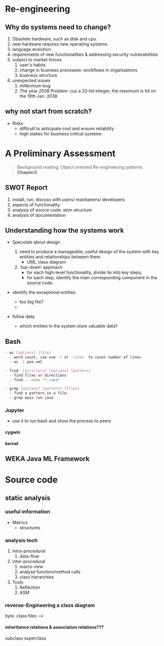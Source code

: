 # Re-engineering
## Why do systems need to change?
1. Obsolete hardware, such as disk and cpu.
2. new hardware requires new operating systems.
3. language evolution
4. requirements of new functionalities & addressing security vulnerabilities
5. subject to market forces
   1. user's habits
   2. change in business processes: workflows in organisations
   3. business structure
6. unexpected issues
   1. millennium bug
   2. The year 2038 Problem: cuz a 32-bit integer, the maximum is hit on the 19th Jan. 2038

## why not start from scratch?
- Risks
  - difficult to anticipate cost and ensure reliability 
  -  high stakes for business critical systems

# A Preliminary Assessment
> Background reading: Object oriented Re-engineering patterns **Chapter3**

## SWOT Report
1. install, run, discuss with users/ maintainers/ developers
2. aspects of functionality
3. analysis of source code: skim structure
4. analysis of documentation

## Understanding how the systems work
- Speculate about design
  1. need to produce a manageable, useful design of the system with key entities and relationships between them.
     - UML class diagram
  2. 'top-down'  approach
      - for each high-level functionality, divide ite into key steps,
      - for each step, identify the main corresponding component in the source code.

- identify the exceptional entities
  - too big file?
  - 

- follow data
  - which entities in the system store valuable data?



## Bash
``` bash
- wc [options] [file]
  - word count, can use -l or -lines  to count number of lines
  - wc -l pon.xml

- find  [directory] [options] [pattern] 
  - find files or directions 
  - find . -name "*.java"

- grep [options] [pattern] [files]
  - find a pattern in a file. 
  - grep main run.java

```
### Jupyter
- use it to run bash and show the process to peers
#### cygwin
#### kernel

## WEKA Java ML Framework

# Source code
## static analysis
### useful information
- Metrics
  - structures


### analysis tech
1. Intra-procedural
   1. data-flow
2. inter-procedural
   1. macro view
   2. analyse function/method calls
   3. class hierarchies
3. Tools
   1. Reflection
   2. ASM 

### reverse-Engineering a class diagram

byte .class files --> 
#### inheritance relations & association relations??? 
subclass superclass 
